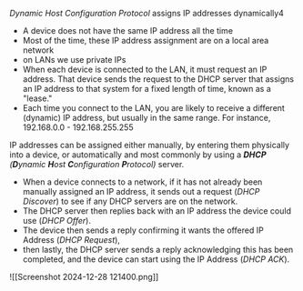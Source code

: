 *Dynamic Host Configuration Protocol* assigns IP addresses dynamically4
- A device does not have the same IP address all the time 
- Most of the time, these IP address assignment are on a local area network
- on LANs we use private IPs
- When each device is connected to the LAN, it must request an IP address. That device sends the request to the DHCP server that assigns an IP address to that system for a fixed length of time, known as a "lease."
- Each time you connect to the LAN, you are likely to receive a different (dynamic) IP address, but usually in the same range. For instance, 192.168.0.0 - 192.168.255.255

IP addresses can be assigned either manually, by entering them physically into a device, or automatically and most commonly by using a _**DHCP** (**D**ynamic **H**ost **C**onfiguration **P**rotocol)_ server. 
- When a device connects to a network, if it has not already been manually assigned an IP address, it sends out a request (_DHCP Discover_) to see if any DHCP servers are on the network. 
- The DHCP server then replies back with an IP address the device could use (_DHCP Offer_). 
- The device then sends a reply confirming it wants the offered IP Address (_DHCP Request_), 
- then lastly, the DHCP server sends a reply acknowledging this has been completed, and the device can start using the IP Address (_DHCP ACK_).

![[Screenshot 2024-12-28 121400.png]]


